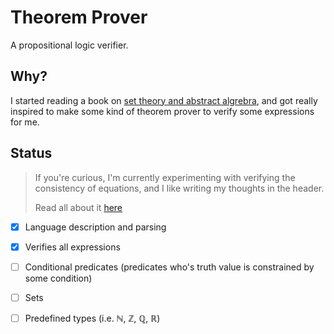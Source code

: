 # Theorem Prover

A propositional logic verifier.

## Why?

I started reading a book on [set theory and abstract algrebra](https://openlibrary.org/books/OL5069466M/Set_theory_and_abstract_algebra),
and got really inspired to make some kind of theorem prover to verify some expressions for me.

## Status

> If you're curious, I'm currently experimenting with verifying the consistency of equations, and I like writing my thoughts in the header.
>
> Read all about it [here](./src/bin/eqncmp.rs)

- [x] Language description and parsing
- [x] Verifies all expressions
- [ ] Conditional predicates (predicates who's truth value is constrained by some condition)
- [ ] Sets
- [ ] Predefined types (i.e. ℕ, ℤ, ℚ, ℝ)
  
